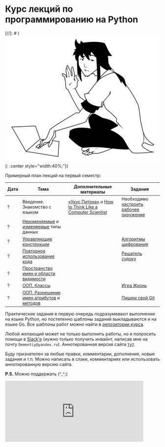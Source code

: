 # Курс лекций по программированию на Python

[//]: # (![image](../images/bps-hello.png){: .center style="width:40%;"})

Примерный план лекций на первый семестр:

| Дата   | Тема | Дополнительные материалы | Задания |
|--------|------|--------------------------|---------|
|   ?    |  Введение. Знакомство с языком   | [«Укус Питона»](https://wombat.org.ua/AByteOfPython/) и [How to Think Like a Computer Scientist](https://runestone.academy/runestone/books/published/thinkcspy/index.html) | Необходимо [настроить рабочее окружение](assignments/setup_env.md) |
|   ?    | [Неизменяемые](lectures/immutable-types.md) и [изменяемые](lectures/mutable-types.md) типы данных | | |
|   ?    | [Управляющие конструкции](lectures/control-statements.md) | | [Алгоритмы шифрования](assignments/cypher.md) |
|   ?    | [Повторное использование кода](lectures/functions.md) | | [Решатель судоку](assignments/sudoku.md) |
|   ?    | [Пространство имен и области видимости](lectures/ns_and_scopes.md) | | |
|   ?    | [ООП. Классы](lectures/classes.md) | | [Игра Жизнь](assignments/life.md) |
|   ?    | [ООП. Разрешение имен атрибутов](lectures/attribute_lookup.md) и [методов](lectures/mro.md) | | [Пишем свой Git](assignments/pyvcs.md) |


Практические задания в первую очередь подразумевают выполнение на языке Python, но постепенно шаблоны заданий выкладываются и на языке Go. Все шаблоны работ можно найти в [репозитории курса](https://github.com/Dementiy/pybook-assignments).

Любой желающий может не только выполнить работы, но и попросить помощи в [Slack'e](https://cs102-python.slack.com) (нужно только получить инвайнт, написав мне на почту `Dementiy@yandex.ru`). Аннотированная версия сайта [тут](https://via.hypothes.is/https://dementiy.github.io).

Буду признателен за любые правки, комментарии, дополнения, новые задания и т.п. Можно написать в слаке, комментариях или использовать аннотированную версию сайта.

**P.S.** Можно поддержать (\^_\^;)

<iframe src="https://money.yandex.ru/quickpay/shop-widget?writer=seller&targets=%D0%9F%D0%BE%D0%B4%D0%B4%D0%B5%D1%80%D0%B6%D0%B0%D1%82%D1%8C&targets-hint=&default-sum=&button-text=11&payment-type-choice=on&hint=&successURL=&quickpay=shop&account=41001313600690" width="450" height="198" frameborder="0" allowtransparency="true" scrolling="no"></iframe>
